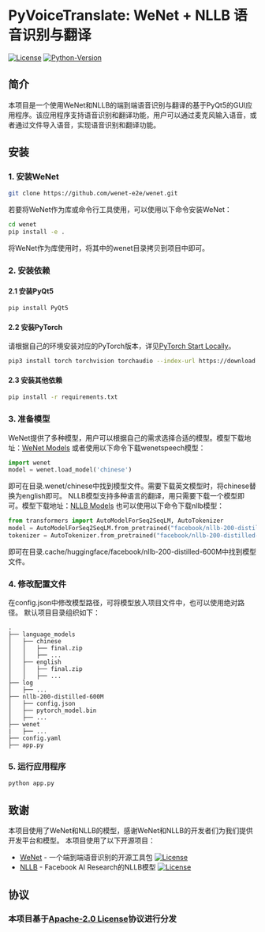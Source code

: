 # PyVoiceTranslate: WeNet + NLLB 语音识别与翻译

[![License](https://img.shields.io/badge/License-Apache%202.0-brightgreen.svg)](https://opensource.org/licenses/Apache-2.0)
[![Python-Version](https://img.shields.io/badge/Python-3.7%7C3.8-brightgreen)](https://github.com/Higasa-Yumetaka/PyVoiceTranslate)

## 简介

本项目是一个使用WeNet和NLLB的端到端语音识别与翻译的基于PyQt5的GUI应用程序。该应用程序支持语音识别和翻译功能，用户可以通过麦克风输入语音，或者通过文件导入语音，实现语音识别和翻译功能。

## 安装

### 1. 安装WeNet

```bash
git clone https://github.com/wenet-e2e/wenet.git
```

若要将WeNet作为库或命令行工具使用，可以使用以下命令安装WeNet：

```bash
cd wenet
pip install -e .
```

将WeNet作为库使用时，将其中的wenet目录拷贝到项目中即可。

### 2. 安装依赖

#### 2.1 安装PyQt5

```bash
pip install PyQt5
```

#### 2.2 安装PyTorch

请根据自己的环境安装对应的PyTorch版本，详见[PyTorch Start Locally](https://pytorch.org/get-started/locally/)。

```bash
pip3 install torch torchvision torchaudio --index-url https://download.pytorch.org/whl/cu121
```

#### 2.3 安装其他依赖

```bash
pip install -r requirements.txt
```

### 3. 准备模型

WeNet提供了多种模型，用户可以根据自己的需求选择合适的模型。模型下载地址：[WeNet Models](https://github.com/wenet-e2e/wenet/blob/main/docs/pretrained_models.md)
或者使用以下命令下载wenetspeech模型：

```python
import wenet
model = wenet.load_model('chinese')
```

即可在目录.wenet/chinese中找到模型文件。需要下载英文模型时，将chinese替换为english即可。
NLLB模型支持多种语言的翻译，用只需要下载一个模型即可。模型下载地址：[NLLB Models](https://huggingface.co/facebook/nllb-200-distilled-600M)
也可以使用以下命令下载nllb模型：

```python
from transformers import AutoModelForSeq2SeqLM, AutoTokenizer
model = AutoModelForSeq2SeqLM.from_pretrained("facebook/nllb-200-distilled-600M")
tokenizer = AutoTokenizer.from_pretrained("facebook/nllb-200-distilled-600M")
```

即可在目录.cache/huggingface/facebook/nllb-200-distilled-600M中找到模型文件。

### 4. 修改配置文件

在config.json中修改模型路径，可将模型放入项目文件中，也可以使用绝对路径。
默认项目目录组织如下：

```
.
├── language_models
│   ├── chinese
│   │   ├── final.zip
│   │   ├── ...
│   ├── english
│   │   ├── final.zip
│   │   ├── ...
├── log
│   ├── ...
├── nllb-200-distilled-600M
│   ├── config.json
│   ├── pytorch_model.bin
│   ├── ...
├── wenet
|   ├── ...
├── config.yaml
├── app.py
```

### 5. 运行应用程序

```bash
python app.py
```

## 致谢

本项目使用了WeNet和NLLB的模型，感谢WeNet和NLLB的开发者们为我们提供开发平台和模型。
本项目使用了以下开源项目：

- [WeNet](https://github.com/wenet-e2e/wenet) - 一个端到端语音识别的开源工具包 [![License](https://img.shields.io/badge/License-Apache%202.0-brightgreen.svg)](https://github.com/wenet-e2e/wenet/blob/main/LICENSE)
- [NLLB](https://github.com/facebookresearch/fairseq/tree/nllb) - Facebook AI Research的NLLB模型 [![License](https://img.shields.io/badge/License-MIT%202.0-brightgreen.svg)](https://github.com/facebookresearch/fairseq/blob/nllb/LICENSE)

## 协议

### 本项目基于[Apache-2.0 License](https://www.apache.org/licenses/LICENSE-2.0)协议进行分发